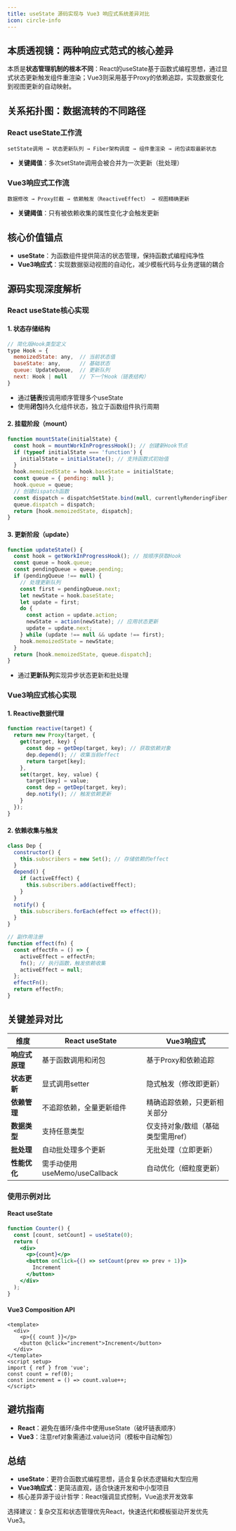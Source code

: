 ```yaml
---
title: useState 源码实现与 Vue3 响应式系统差异对比
icon: circle-info
---
```


## 本质透视镜：两种响应式范式的核心差异
本质是**状态管理机制的根本不同**：React的useState基于函数式编程思想，通过显式状态更新触发组件重渲染；Vue3则采用基于Proxy的依赖追踪，实现数据变化到视图更新的自动映射。

## 关系拓扑图：数据流转的不同路径
### React useState工作流
```plain
setState调用 → 状态更新队列 → Fiber架构调度 → 组件重渲染 → 闭包读取最新状态
```

+ **关键阈值**：多次setState调用会被合并为一次更新（批处理）

### Vue3响应式工作流
```plain
数据修改 → Proxy拦截 → 依赖触发（ReactiveEffect） → 视图精确更新
```

+ **关键阈值**：只有被依赖收集的属性变化才会触发更新

## 核心价值锚点
+ **useState**：为函数组件提供简洁的状态管理，保持函数式编程纯净性
+ **Vue3响应式**：实现数据驱动视图的自动化，减少模板代码与业务逻辑的耦合

## 源码实现深度解析
### React useState核心实现
#### 1. 状态存储结构
```javascript
// 简化版Hook类型定义
type Hook = {
  memoizedState: any,  // 当前状态值
  baseState: any,      // 基础状态
  queue: UpdateQueue,  // 更新队列
  next: Hook | null    // 下一个Hook（链表结构）
}
```

+ 通过**链表**按调用顺序管理多个useState
+ 使用**闭包**持久化组件状态，独立于函数组件执行周期

#### 2. 挂载阶段（mount）
```javascript
function mountState(initialState) {
  const hook = mountWorkInProgressHook(); // 创建新Hook节点
  if (typeof initialState === 'function') {
    initialState = initialState(); // 支持函数式初始值
  }
  hook.memoizedState = hook.baseState = initialState;
  const queue = { pending: null };
  hook.queue = queue;
  // 创建dispatch函数
  const dispatch = dispatchSetState.bind(null, currentlyRenderingFiber, queue);
  queue.dispatch = dispatch;
  return [hook.memoizedState, dispatch];
}
```



#### 3. 更新阶段（update）
```javascript
function updateState() {
  const hook = getWorkInProgressHook(); // 按顺序获取Hook
  const queue = hook.queue;
  const pendingQueue = queue.pending;
  if (pendingQueue !== null) {
    // 处理更新队列
    const first = pendingQueue.next;
    let newState = hook.baseState;
    let update = first;
    do {
      const action = update.action;
      newState = action(newState); // 应用状态更新
      update = update.next;
    } while (update !== null && update !== first);
    hook.memoizedState = newState;
  }
  return [hook.memoizedState, queue.dispatch];
}
```

+ 通过**更新队列**实现异步状态更新和批处理

### Vue3响应式核心实现
#### 1. Reactive数据代理
```javascript
function reactive(target) {
  return new Proxy(target, {
    get(target, key) {
      const dep = getDep(target, key); // 获取依赖对象
      dep.depend(); // 收集当前effect
      return target[key];
    },
    set(target, key, value) {
      target[key] = value;
      const dep = getDep(target, key);
      dep.notify(); // 触发依赖更新
    }
  });
}
```



#### 2. 依赖收集与触发
```javascript
class Dep {
  constructor() {
    this.subscribers = new Set(); // 存储依赖的effect
  }
  depend() {
    if (activeEffect) {
      this.subscribers.add(activeEffect);
    }
  }
  notify() {
    this.subscribers.forEach(effect => effect());
  }
}

// 副作用注册
function effect(fn) {
  const effectFn = () => {
    activeEffect = effectFn;
    fn(); // 执行函数，触发依赖收集
    activeEffect = null;
  };
  effectFn();
  return effectFn;
}
```



## 关键差异对比
| 维度 | React useState | Vue3响应式 |
| --- | --- | --- |
| **响应式原理** | 基于函数调用和闭包 | 基于Proxy和依赖追踪 |
| **状态更新** | 显式调用setter | 隐式触发（修改即更新） |
| **依赖管理** | 不追踪依赖，全量更新组件 | 精确追踪依赖，只更新相关部分 |
| **数据类型** | 支持任意类型 | 仅支持对象/数组（基础类型需用ref） |
| **批处理** | 自动批处理多个更新 | 无批处理（立即更新） |
| **性能优化** | 需手动使用useMemo/useCallback | 自动优化（细粒度更新） |


### 使用示例对比
#### React useState
```jsx
function Counter() {
  const [count, setCount] = useState(0);
  return (
    <div>
      <p>{count}</p>
      <button onClick={() => setCount(prev => prev + 1)}>
        Increment
      </button>
    </div>
  );
}
```



#### Vue3 Composition API
```vue
<template>
  <div>
    <p>{{ count }}</p>
    <button @click="increment">Increment</button>
  </div>
</template>
<script setup>
import { ref } from 'vue';
const count = ref(0);
const increment = () => count.value++;
</script>

```



## 避坑指南
+ **React**：避免在循环/条件中使用useState（破坏链表顺序）
+ **Vue3**：注意ref对象需通过.value访问（模板中自动解包）

## 总结
+ **useState**：更符合函数式编程思想，适合复杂状态逻辑和大型应用
+ **Vue3响应式**：更简洁直观，适合快速开发和中小型项目
+ 核心差异源于设计哲学：React强调显式控制，Vue追求开发效率

选择建议：复杂交互和状态管理优先React，快速迭代和模板驱动开发优先Vue3。

